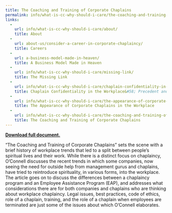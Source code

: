 ```yaml
---
title: The Coaching and Training of Corporate Chaplains
permalink: info/what-is-cc-why-should-i-care/the-coaching-and-training-of-corporate-chaplains/
links:
  -
    url: info/what-is-cc-why-should-i-care/about/
    title: About
  -
    url: about-us/consider-a-career-in-corporate-chaplaincy/
    title: Careers
  -
    url: a-business-model-made-in-heaven/
    title: A Business Model Made in Heaven
  -
    url: info/what-is-cc-why-should-i-care/missing-link/
    title: The Missing Link
  -
    url: info/what-is-cc-why-should-i-care/chaplain-confidentiality-in-the-workplace-precedent-and-principle/
    title: Chaplain Confidentiality in the Workplace&#58; Precedent and Principle
  -
    url: info/what-is-cc-why-should-i-care/the-appearance-of-corporate-chaplains-in-the-workplace/
    title: The Appearance of Corporate Chaplains in the Workplace
  -
    url: info/what-is-cc-why-should-i-care/the-coaching-and-training-of-corporate-chaplains/
    title: The Coaching and Training of Corporate Chaplains
---
```

**[Download full document.](https://googledrive.com/host/0B-rUPb5gojEteThPR1lHNFZremM/110621-The-Coaching-and-Training-of-Corporate-Chaplains-Article.pdf)**

“The Coaching and Training of Corporate Chaplains” sets the scene with a brief history of workplace trends that led to a split between people’s spiritual lives and their work. While there is a distinct focus on chaplaincy, O’Connell discusses the recent trends in which some companies, now seeing the need for outside help from management gurus and chaplains, have tried to reintroduce spirituality, in various forms, into the workplace. The article goes on to discuss the differences between a chaplaincy program and an Employee Assistance Program (EAP), and addresses what considerations there are for both companies and chaplains who are thinking about workplace chaplaincy. Legal issues, best practices, code of ethics, role of a chaplain, training, and the role of a chaplain when employees are terminated are just some of the issues about which O’Connell elaborates.
